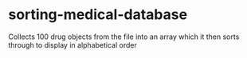 # sorting-medical-database
Collects 100 drug objects from the file into an array which it then sorts through to display in alphabetical order
